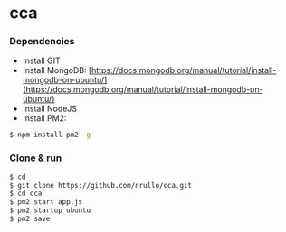 # cca

### Dependencies
- Install GIT
- Install MongoDB: [https://docs.mongodb.org/manual/tutorial/install-mongodb-on-ubuntu/](https://docs.mongodb.org/manual/tutorial/install-mongodb-on-ubuntu/)
- Install NodeJS
- Install PM2:
```bash
$ npm install pm2 -g
```

### Clone & run
```bash
$ cd
$ git clone https://github.com/nrullo/cca.git
$ cd cca
$ pm2 start app.js
$ pm2 startup ubuntu
$ pm2 save
```
